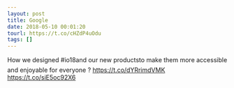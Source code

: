 ```yaml
---
layout: post
title: Google
date: 2018-05-10 00:01:20
tourl: https://t.co/cHZdP4uOdu
tags: []
---
```

How we designed #io18and our new productsto make them more accessible and enjoyable for everyone ? https://t.co/dYRrimdVMK https://t.co/siE5oc92X6